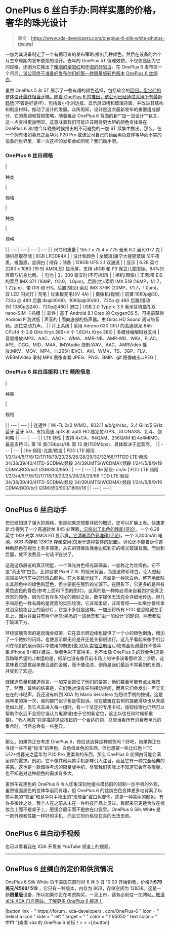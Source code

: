 # OnePlus 6 丝白手办:同样实惠的价格，奢华的珠光设计

> 原文：<https://www.xda-developers.com/oneplus-6-silk-white-photos-review/>

一加为其设备制定了一个有据可查的发布策略:推出几种颜色，然后在设备的六个月生命周期内发布更炫的设计。去年的 OnePlus 5T 很难效仿，不仅仅是因为它的规格，还因为它推出了[耀眼的熔岩红](https://www.xda-developers.com/oneplus-5t-lava-red-hands-on/)和[怀旧的砂岩白](https://www.xda-developers.com/sandstone-white-oneplus-5t-review/)。在 OnePlus 6 发布仅一个月后[，该公司终于准备好发布他们的第一款限量版彩色版本](https://www.xda-developers.com/oneplus-6-specifications-pricing-availability/) [OnePlus 6 丝绸白](https://onepluscom.pxf.io/c/2233363/916678/12532?subId1=UUxdaUeUpU21153&subId2=exda&u=https%3A%2F%2Fwww.oneplus.com%2Fus%2F6%3Futm_source%3DOnePlus%2B6%2BLaunch%26utm_medium%3DWebsite%26utm_campaign%3DXDA&ourl=https%3A%2F%2Fwww.oneplus.com%2F6%3Futm_source%3DOnePlus%25206%2520Launch%26amp%3Butm_medium%3DWebsite%26amp%3Butm_campaign%3DXDA)。

虽然 OnePlus 5 和 5T 展示了一些有趣的颜色选择，包括软金的[回归，但它们的整体设计最终相当乏味。随着 OnePlus 6 的推出，该公司已经](https://www.xda-developers.com/soft-gold-oneplus-5-launch-review/)[通过采用所有最新趋势](https://www.xda-developers.com/oneplus-6-hands-on-review-notch/)(不管是好是坏)，包括最小化的边框、显示屏凹槽和玻璃背面，并改进其结构和制造材料，推动了设计的发展。众所周知，设计是这次最新发布的重要组成部分，它的基调和营销策略，随着每台 OnePlus 6 背面的新*“由一加设计”*铭文，这一点变得更加明显。这意味着我们可能应该期待更大胆的颜色变体将在 OnePlus 6 和/或今年晚些时候推出的不可避免的一加 6T 续集中推出。那么，在一个拥有诸如暮光之蓝华为 P20 Pro 或该公司自己的镜面黑色变体等华而不实的设备的世界里，第一次这样的发布会如何呢？我们动手吧。

### OnePlus 6 丝白规格

| 

种类

 | 

规格

 | 

种类

 | 

规格

 |
| --- | --- | --- | --- |
| 尺寸和重量 | 155.7 x 75.4 x 7.75 毫米 6.2 盎司/177 克 | 随机存取存储 | 8GB LPDDR4X |
| 设计和颜色 | 全玻璃(康宁大猩猩玻璃 5)午夜黑，镜面黑，丝绸白 | 储存；储备 | 128GB UFS 2.1 双通道 |
| 显示 | 6.28 英寸 2280 x 1080 (19:9) AMOLED 显示屏。支持 sRGB 和 P3 保卫儿童国际。84%的屏幕与机身比例。 | 电池 | 3，300 毫安时(不可拆卸) |
| 相机(图像) | 正面:带 EIS 的索尼 IMX 371 (16MP，f/2.0，1.0μm)。后置(主):索尼 IMX 519 (16MP，f/1.7，1.22μm)，带 OIS 和 EIS。后置(辅助):索尼 IMX 376K (20MP，f/1.7，1.0μm)。双 LED 闪光灯 | 充电 | 仪表板充电(5V 4A) |
| 摄像机(视频) | 前置:1080p@30，720p @ 480 后置:4k@30/60，1080p@30/60，720p @ 480 后置(慢动作):1080p@240，720p@480 | 港口 | USB 2.0 Type-c 3.5 毫米耳机插孔双 nano-SIM 卡插槽 |
| 软件 | 基于 Android 8.1 Oreo 的 OxygenOS 5，可提前获得 Android P 测试版 | 声音的 | 面向底部的扬声器。由 Dirac HD Sound 调谐的音频。迪拉克动力声。 |
| 片上系统 | 采用 Adreno 630 GPU 的高通骁龙 845 CPU(4 个 2.8 GHz Kryo 385+4 个 1.8GHz Kryo 385) | 多媒体编解码器支持 | 音频播放:MP3、AAC、AAC+、WMA、AMR-NB、AMR-WB、WAV、FLAC、APE、OGG、MID、M4A、IMYAudio 录制:WAV、AAC、AMRVideo 播放:MKV、MOV、MP4、H.265(HEVC)、AVI、WMV、TS、3GP、FLV、WEBMVideo 录制:MP4 图像查看:JPEG、PNG、BMP、gif 图像输出:JPEG |

### OnePlus 6 丝白连接和 LTE 频段信息

| 

种类

 | 

规格

 |
| --- | --- |
| 连通性 | Wi-Fi: 2x2 MIMO，802.11 a/b/g/n/ac，2.4 GHz/5 GHz 蓝牙:蓝牙 5.0，支持高通 aptX 和 aptX HD:是定位:GPS、GLONASS、北斗、伽利略 |
| --- | --- |
| LTE 特性 | 支持 4xCA、64QAM、256QAM 和 4x4MIMO。最高支持 DL 第 16 类(1Gbps)/UL 第 13 类(150Mbps)，具体取决于运营商。 |
| --- | --- |
| lte 频段-北美/欧盟 | FDD LTE:频段 1/2/3/4/5/7/8/12/17/18/19/20/25/26/28/29/30/32/66/71TDD LTE:频段 34/38/39/40/41TD-SCDMA:频段 34/39UMTS(WCDMA):频段 1/2/4/5/8/9/19 CDMA:BC0/bc1 GSM:850/950 |
| --- | --- |
| lte 频段- cn/in | FDD LTE:频段 1/2/3/4/5/7/8/12/17/18/19/20/25/26/28/29/66 TDD LTE:频段 34/38/39/40/41TD-SCDMA:频段 34/39UMTS(WCDMA):频段 1/2/4/5/8/9/19 CDMA:BC0/bc1 GSM:850/900/1800/18 |
| --- | --- |

* * *

## OnePlus 6 丝白动手

您已经知道了强大的规格，但是如果您想要详细的概述，您可以扩展上表。快速更新:你得到了一个高通骁龙 845 处理器[，它挤出了出色的性能(评论)](https://www.xda-developers.com/oneplus-6-speed-gaming-review/)，一个 6.28 英寸 19:9 光学 AMOLED 显示屏[，它清晰而色彩准确(评论)](https://www.xda-developers.com/oneplus-6-display-analysis-compared-oneplus-5t/)，一个 3,300mAh 电池，8GB 内存和 128GB 存储空间(仅用于这种变体的配置)。评论还不能告诉你这种新颜色在视觉上有多惊艳，从它的轻微玫瑰金边框到它的哑光玻璃背面。而说到后面，就不浪费另一句话*不*在说了。

这是这场展览的真正明星，一个珠光白色哑光玻璃盖，一加称之为丝绸白。它不是“真正的”白色，比如谷歌 Pixel 2 XL 的哑光背面，而是这种珍珠白，让人想起高端豪华汽车中的珍珠白颜色。在大多数光线下，背面是一种灰白色，整齐地反映出其颜色中的绿色和蓝色，但主要是在强烈的光源下。在阴影下，它更多的是带有黄色底色的骨色(参考上面和下面的图片)。这真的是一种你必须亲自看到才能真正欣赏的颜色，因为它有许多闪光的微妙之处，数字媒体无法完全详细地传达。但几乎和颜色一样有趣的是背面的实际纹理。它非常柔软，非常奇怪——如果你曾经拿过浴室梳妆台上的磨砂灯，它差不多就是这样。一加还将所有 FCC 信息隐藏在手机上，因为背面只有两个标签:熟悉的一加标志和“由一加设计”的题词，两者都位于玻璃下方。

环绕玻璃背面的是玫瑰金框架，它在显示屏边缘也提供了一个小的银色倒角，增加了一个微妙的闪烁，也使显示屏无论是开还是关都很流行。这几乎看起来像手机公司在他们的展示照片中使用的剪影([像 XDA 实验室电话](https://www.xda-developers.com/introducing-the-xda-labphone/))。)玫瑰金色调最终不像苹果 iPhone 8+那样极端，后者色彩丰富得多，也不太像 OnePlus 3 的软金色(这是我暗暗希望的。)幸运的是，框架也没有像目前市场上的许多设备那样涂上涂层，这意味着它感觉起来像合适的金属，而不像油漆，倒角是我们最近不常看到的东西，并受到了欢迎。

就建造质量和建造而言，一加完全抓住了他们的要害，他们甚至可能有点太难按了。然而，最终的结果是，它们绝对没有任何摆动空间，而且它们会发出一声实实在在的咔哒声。我还没有听到 XDA 的 Mario Serrafero 抱怨过手机的按键，这是两年来的第一次，我的部门似乎也是零投诉。现在放置在右侧的提醒滑块也从未感觉如此好，当它点击进入每一组时，有一个坚定的专用卡扣，按钮纹理也仍然可以帮助你永远不会把它误认为电源键(由于它的新定位，这比以往任何时候都重要)。“令人满意”将是描述这些按钮的一个合适的词，尽管当看所有消费者单元的集合时，当然总会有一些差异。

* * *

那么，如果你正在考虑 OnePlus 6，你应该选择这种颜色吗？好吧，如果你正在寻找一些不是“标准”的黑色、白色或金色的东西，但也想要一些比红色 HTC U12+或暮光之蓝华为 P20 Pro 更柔和的东西，那么 OnePlus 6 丝绸白可能会满足你的需求。例如，它不像其他两款手机那样引人注目，而且它有一种完全经典的美感。这也是一款值得考虑的限量版手机，尽管我们实际上不知道它会有多限量，也不知道对这种颜色的需求有多大。

虽然午夜黑色的 OnePlus 6 令人印象深刻地擅长模仿旧的铝制一加手机的外观，虽然镜面黑色的变体华丽而有趣，但 OnePlus 6 的丝绸白色变体更多地背离了以前手机的“软金”和竞争对手推出的“玫瑰金”或白色变体。这是一种美丽的颜色，有许多微妙之处，我个人在之前从未在一件科技产品上见过。看起来它更适合放在梳妆台上而不是桌子上，更适合展示而不是放在口袋里。OnePlus 6 Silk White 是一款外观和性能一样好的手机，而且它的价格现在真的无法击败。

## OnePlus 6 丝白动手视频

也可以看看我在 XDA 开发者 YouTube 频道上的视频。

* * *

## OnePlus 6 丝绸白的定价和供货情况

OnePlus 6 Silk White 将于美国东部时间 6 月 5 日 10:00 开始销售，价格为**579 美元/€569/ 519** ，它只有一种版本，内存为 8GB，存储空间为 128GB。这是一款**限量版**设备，所以如果你正在考虑购买，一旦上市，请务必前往一加网站[。敬请关注 XDA 门户网站，了解更多 OnePlus 6 报道！](https://onepluscom.pxf.io/c/2233363/916678/12532?subId1=UUxdaUeUpU21153&subId2=exda&u=https%3A%2F%2Fwww.oneplus.com%2Fus%2F6%3Futm_source%3DOnePlus%2B6%2BLaunch%26utm_medium%3DWebsite%26utm_campaign%3DXDA&ourl=https%3A%2F%2Fwww.oneplus.com%2F6%3Futm_source%3DOnePlus%25206%2520Launch%26amp%3Butm_medium%3DWebsite%26amp%3Butm_campaign%3DXDA)

[button link = " https://forum . xda-developers . com/OnePlus-6 " Icon = " Select a Icon " side = " left " target = " " color = " f 85050 " text color = " ffffff "]查看 xda 的 OnePlus 6 论坛！> > >[/button]